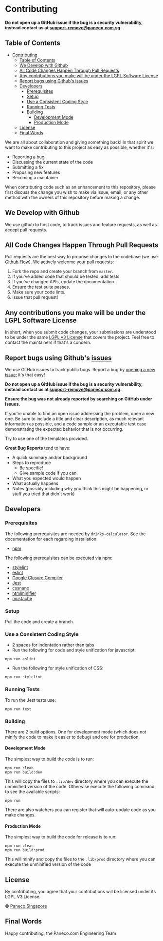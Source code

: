 # Contributing
  **Do not open up a GitHub issue if the bug is a security vulnerability, instead contact us at support-remove@paneco.com.sg.**

## Table of Contents
- [Contributing](#contributing)
  - [Table of Contents](#table-of-contents)
  - [We Develop with Github](#we-develop-with-github)
  - [All Code Changes Happen Through Pull Requests](#all-code-changes-happen-through-pull-requests)
  - [Any contributions you make will be under the LGPL Software License](#any-contributions-you-make-will-be-under-the-lgpl-software-license)
  - [Report bugs using Github's issues](#report-bugs-using-githubs-issues)
  - [Developers](#developers)
    - [Prerequisites](#prerequisites)
    - [Setup](#setup)
    - [Use a Consistent Coding Style](#use-a-consistent-coding-style)
    - [Running Tests](#running-tests)
    - [Building](#building)
      - [Development Mode](#development-mode)
      - [Production Mode](#production-mode)
  - [License](#license)
  - [Final Words](#final-words)

We are all about collaboration and giving something back! In that spirit we want to make contributing to this project as easy as possible, whether it's:

- Reporting a bug
- Discussing the current state of the code
- Submitting a fix
- Proposing new features
- Becoming a maintainer

When contributing code such as an enhancement to this repository, please first discuss the change you wish to make via issue, email, or any other method with the owners of this repository before making a change.

## We Develop with Github
We use github to host code, to track issues and feature requests, as well as accept pull requests.

## All Code Changes Happen Through Pull Requests
Pull requests are the best way to propose changes to the codebase (we use [Github Flow](https://guides.github.com/introduction/flow/index.html)). We actively welcome your pull requests:

1. Fork the repo and create your branch from `master`.
2. If you've added code that should be tested, add tests.
3. If you've changed APIs, update the documentation.
4. Ensure the test suite passes.
5. Make sure your code lints.
6. Issue that pull request!

## Any contributions you make will be under the LGPL Software License
In short, when you submit code changes, your submissions are understood to be under the same [LGPL v3 License](https://choosealicense.com/licenses/lgpl-3.0/) that covers the project. Feel free to contact the maintainers if that's a concern.

## Report bugs using Github's [issues](https://github.com/paneco/drinks-calculator/issues)
We use GitHub issues to track public bugs. Report a bug by [opening a new issue](); it's that easy!

**Do not open up a GitHub issue if the bug is a security vulnerability, instead contact us at support-remove@paneco.com.sg.**

**Ensure the bug was not already reported by searching on GitHub under Issues.**

If you're unable to find an open issue addressing the problem, open a new one. Be sure to include a title and clear description, as much relevant information as possible, and a code sample or an executable test case demonstrating the expected behavior that is not occurring.

Try to use one of the templates provided.

**Great Bug Reports** tend to have:

- A quick summary and/or background
- Steps to reproduce
  - Be specific!
  - Give sample code if you can. 
- What you expected would happen
- What actually happens
- Notes (possibly including why you think this might be happening, or stuff you tried that didn't work)

## Developers
### Prerequisites
The following prerequisites are needed by `drinks-calculator`. See the documentation for each regarding installation.

* [npm](https://www.npmjs.com/)

The following prerequisites can be executed via npm:
* [stylelint](https://stylelint.io)
* [eslint](https://eslint.org/)
* [Google Closure Compiler](https://developers.google.com/closure/compiler/)
* [Jest](https://jestjs.io/)
* [cssnano](https://cssnano.co/)
* [htmlminifier](https://kangax.github.io/html-minifier/)
* [mustache](https://github.com/janl/mustache.js)

### Setup
Pull the code and create a branch.

### Use a Consistent Coding Style

* 2 spaces for indentation rather than tabs
* Run the following for code and style unification for javascript:
```
npm run eslint
```

* Run the following for style unification of CSS:
```
npm run stylelint
```

### Running Tests
To run the Jest tests use:
```
npm run test
```

### Building
There are 2 build options. One for development mode (which does not minify the code to make it easier to debug) and one for production.

#### Development Mode
The simplest way to build the code is to run:
```
npm run clean
npm run build:dev
```
This will copy the files to `.lib/dev` directory where you can execute the unminified version of the code. Otherwise execute the following command to see the available scripts:
```
npm run
```

There are also watchers you can register that will auto-update code as you make changes.


#### Production Mode
The simplest way to build the code for release is to run:
```
npm run clean
npm run build:prod
```
This will minify and copy the files to the `.lib/prod` directory where you can execute the unminified version of the code

## License
By contributing, you agree that your contributions will be licensed under its LGPL V3 License.

© [Paneco Singapore](https://www.paneco.com.sg)

## Final Words
Happy contributing, the Paneco.com Engineering Team